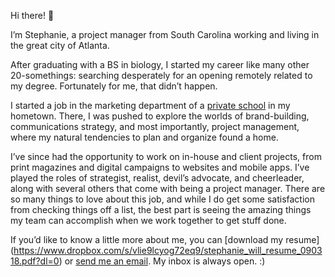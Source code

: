Hi there! 👋

I’m Stephanie, a project manager from South Carolina working and living in the great city of Atlanta.

After graduating with a BS in biology, I started my career like many other 20-somethings: searching desperately for an opening remotely related to my degree. Fortunately for me, that didn’t happen.

I started a job in the marketing department of a [private school](https://www.heathwood.org/) in my hometown. There, I was pushed to explore the worlds of brand-building, communications strategy, and most importantly, project management, where my natural tendencies to plan and organize found a home.

I’ve since had the opportunity to work on in-house and client projects, from print magazines and digital campaigns to websites and mobile apps. I’ve played the roles of strategist, realist, devil’s advocate, and cheerleader, along with several others that come with being a project manager. There are so many things to love about this job, and while I do get some satisfaction from checking things off a list, the best part is seeing the amazing things my team can accomplish when we work together to get stuff done.

If you’d like to know a little more about me, you can [download my resume] (https://www.dropbox.com/s/vlie9lcyog72eq9/stephanie_will_resume_090318.pdf?dl=0) or [send me an email](mailto:stephewill@gmail.com). My inbox is always open. :)

